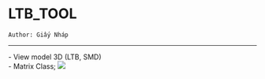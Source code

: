 # LTB_TOOL
<code>Author: Giấy Nháp</code>
<hr>
- View model 3D (LTB, SMD)<br>
- Matrix Class;
<img src= "https://scontent.fhan2-1.fna.fbcdn.net/v/t31.0-8/19237998_722728267907622_5030745158571266660_o.jpg?oh=91eb0e6521682224e39b3638d97dd6d2&oe=5B438F42">

 
